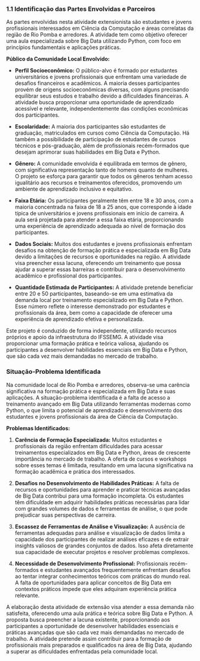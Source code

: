 ### 1.1 Identificação das Partes Envolvidas e Parceiros

As partes envolvidas nesta atividade extensionista são estudantes e jovens profissionais interessados em Ciência da Computação e áreas correlatas da região de Rio Pomba e arredores. A atividade tem como objetivo oferecer uma aula especializada sobre Big Data utilizando Python, com foco em princípios fundamentais e aplicações práticas.

**Público da Comunidade Local Envolvido:**

- **Perfil Socioeconômico:** O público-alvo é formado por estudantes universitários e jovens profissionais que enfrentam uma variedade de desafios financeiros e acadêmicos. A maioria desses participantes provém de origens socioeconômicas diversas, com alguns precisando equilibrar seus estudos e trabalho devido a dificuldades financeiras. A atividade busca proporcionar uma oportunidade de aprendizado acessível e relevante, independentemente das condições econômicas dos participantes.

- **Escolaridade:** A maioria dos participantes são estudantes de graduação, matriculados em cursos como Ciência da Computação. Há também a possibilidade de participação de estudantes de cursos técnicos e pós-graduação, além de profissionais recém-formados que desejam aprimorar suas habilidades em Big Data e Python.

- **Gênero:** A comunidade envolvida é equilibrada em termos de gênero, com significativa representação tanto de homens quanto de mulheres. O projeto se esforça para garantir que todos os gêneros tenham acesso igualitário aos recursos e treinamentos oferecidos, promovendo um ambiente de aprendizado inclusivo e equitativo.

- **Faixa Etária:** Os participantes geralmente têm entre 18 e 30 anos, com a maioria concentrada na faixa de 18 a 25 anos, que corresponde à idade típica de universitários e jovens profissionais em início de carreira. A aula será projetada para atender a essa faixa etária, proporcionando uma experiência de aprendizado adequada ao nível de formação dos participantes.

- **Dados Sociais:** Muitos dos estudantes e jovens profissionais enfrentam desafios na obtenção de formação prática e especializada em Big Data devido a limitações de recursos e oportunidades na região. A atividade visa preencher essa lacuna, oferecendo um treinamento que possa ajudar a superar essas barreiras e contribuir para o desenvolvimento acadêmico e profissional dos participantes.

- **Quantidade Estimada de Participantes:** A atividade pretende beneficiar entre 20 e 50 participantes, baseando-se em uma estimativa da demanda local por treinamento especializado em Big Data e Python. Esse número reflete o interesse demonstrado por estudantes e profissionais da área, bem como a capacidade de oferecer uma experiência de aprendizado efetiva e personalizada.

Este projeto é conduzido de forma independente, utilizando recursos próprios e apoio da infraestrutura do IFSSEMG. A atividade visa proporcionar uma formação prática e teórica valiosa, ajudando os participantes a desenvolver habilidades essenciais em Big Data e Python, que são cada vez mais demandadas no mercado de trabalho.

### Situação-Problema Identificada

Na comunidade local de Rio Pomba e arredores, observa-se uma carência significativa na formação prática e especializada em Big Data e suas aplicações. A situação-problema identificada é a falta de acesso a treinamento avançado em Big Data utilizando ferramentas modernas como Python, o que limita o potencial de aprendizado e desenvolvimento dos estudantes e jovens profissionais da área de Ciência da Computação.

**Problemas Identificados:**

1. **Carência de Formação Especializada:** Muitos estudantes e profissionais da região enfrentam dificuldades para acessar treinamentos especializados em Big Data e Python, áreas de crescente importância no mercado de trabalho. A oferta de cursos e workshops sobre esses temas é limitada, resultando em uma lacuna significativa na formação acadêmica e prática dos interessados.

2. **Desafios no Desenvolvimento de Habilidades Práticas:** A falta de recursos e oportunidades para aprender e praticar técnicas avançadas de Big Data contribui para uma formação incompleta. Os estudantes têm dificuldade em adquirir habilidades práticas necessárias para lidar com grandes volumes de dados e ferramentas de análise, o que pode prejudicar suas perspectivas de carreira.

3. **Escassez de Ferramentas de Análise e Visualização:** A ausência de ferramentas adequadas para análise e visualização de dados limita a capacidade dos participantes de realizar análises eficazes e de extrair insights valiosos de grandes conjuntos de dados. Isso afeta diretamente sua capacidade de executar projetos e resolver problemas complexos.

4. **Necessidade de Desenvolvimento Profissional:** Profissionais recém-formados e estudantes avançados frequentemente enfrentam desafios ao tentar integrar conhecimentos teóricos com práticas do mundo real. A falta de oportunidades para aplicar conceitos de Big Data em contextos práticos impede que eles adquiram experiência prática relevante.

A elaboração desta atividade de extensão visa atender a essa demanda não satisfeita, oferecendo uma aula prática e teórica sobre Big Data e Python. A proposta busca preencher a lacuna existente, proporcionando aos participantes a oportunidade de desenvolver habilidades essenciais e práticas avançadas que são cada vez mais demandadas no mercado de trabalho. A atividade pretende assim contribuir para a formação de profissionais mais preparados e qualificados na área de Big Data, ajudando a superar as dificuldades enfrentadas pela comunidade local.
